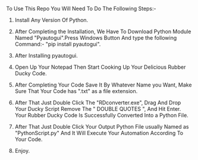To Use This Repo You Will Need To Do The Following Steps:-
1. Install Any Version Of Python.

2. After Completing the Installation, We Have To Download Python Module Named "Pyautogui".Press Windows Button And type the following Command:- 
"pip install pyautogui".

3. After Installing pyautogui.

4. Open Up Your Notepad Then Start Cooking Up Your Delicious Rubber Ducky Code.

5. After Completing Your Code Save It By Whatever Name you Want, Make Sure That Your Code has ".txt" as a file extension.

6. After That Just Double Click The "RDconverter.exe", Drag And Drop Your Ducky Script Remove The " DOUBLE QUOTES ", And Hit Enter. Your Rubber Ducky Code Is Successfully Converted Into a Python File.

7. After That Just Double Click Your Output Python File usually Named as "PythonScript.py" And It Will Execute Your Automation According To Your Code.

8. Enjoy.
